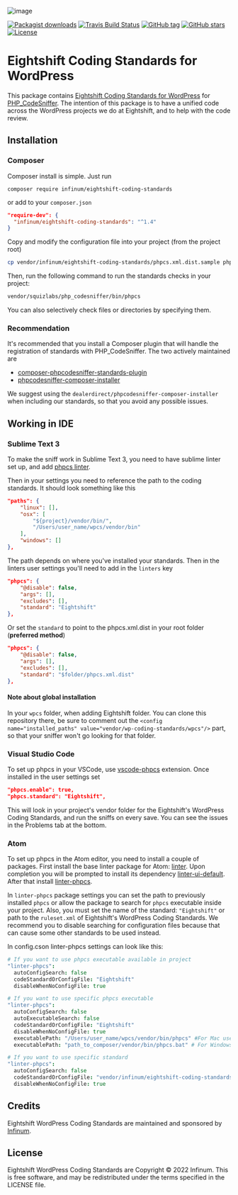 ![image](https://repository-images.githubusercontent.com/96307889/1ff5645a-63b3-476f-925a-5f37c2599f6e)

[![Packagist downloads](https://img.shields.io/packagist/dt/infinum/eightshift-coding-standards.svg?style=for-the-badge
)](https://packagist.org/packages/infinum/eightshift-coding-standards)
[![Travis Build Status](https://img.shields.io/travis/:user/:repo.svg?style=for-the-badge)](https://travis-ci.org/infinum/eightshift-coding-standards)
[![GitHub tag](https://img.shields.io/github/tag/infinum/eightshift-coding-standards.svg?style=for-the-badge)](https://github.com/infinum/eightshift-coding-standards)
[![GitHub stars](https://img.shields.io/github/stars/infinum/eightshift-coding-standards.svg?style=for-the-badge&label=Stars)](https://github.com/infinum/eightshift-coding-standards/)
[![License](https://img.shields.io/github/license/infinum/eightshift-coding-standards.svg?style=for-the-badge)](https://github.com/infinum/eightshift-coding-standards)

# Eightshift Coding Standards for WordPress

This package contains [Eightshift Coding Standards for WordPress](https://handbook.infinum.co/books/wordpress) for
 [PHP_CodeSniffer](https://github.com/squizlabs/PHP_CodeSniffer/). The intention of this package is to have a unified
  code across the WordPress projects we do at Eightshift, and to help with the code review.

## Installation

### Composer

Composer install is simple. Just run

`composer require infinum/eightshift-coding-standards`

or add to your `composer.json`

```json
"require-dev": {
  "infinum/eightshift-coding-standards": "^1.4"
}
```

Copy and modify the configuration file into your project (from the project root)

```bash
cp vendor/infinum/eightshift-coding-standards/phpcs.xml.dist.sample phpcs.xml.dist 
``` 

Then, run the following command to run the standards checks in your project:

```bash
vendor/squizlabs/php_codesniffer/bin/phpcs
```

You can also selectively check files or directories by specifying them.

### Recommendation

It's recommended that you install a Composer plugin that will handle the registration of standards with PHP_CodeSniffer. The two actively maintained are

* [composer-phpcodesniffer-standards-plugin](https://github.com/higidi/composer-phpcodesniffer-standards-plugin)
* [phpcodesniffer-composer-installer](https://github.com/DealerDirect/phpcodesniffer-composer-installer)

We suggest using the `dealerdirect/phpcodesniffer-composer-installer` when including our standards, so that you avoid any possible issues.

## Working in IDE

### Sublime Text 3

To make the sniff work in Sublime Text 3, you need to have sublime linter set up, and add [phpcs linter](https://github.com/SublimeLinter/SublimeLinter-phpcs).

Then in your settings you need to reference the path to the coding standards. It should look something like this

```json
"paths": {
    "linux": [],
    "osx": [
        "${project}/vendor/bin/",
        "/Users/user_name/wpcs/vendor/bin"
    ],
    "windows": []
},
```

The path depends on where you've installed your standards. Then in the linters user settings you'll need to add in the `linters` key

```json
"phpcs": {
    "@disable": false,
    "args": [],
    "excludes": [],
    "standard": "Eightshift"
},
```

Or set the `standard` to point to the phpcs.xml.dist in your root folder (**preferred method**)

```json
"phpcs": {
    "@disable": false,
    "args": [],
    "excludes": [],
    "standard": "$folder/phpcs.xml.dist"
},
```

#### Note about global installation

In your `wpcs` folder, when adding Eightshift folder. You can clone this repository there, be sure to comment out the
 `<config
 name="installed_paths" value="vendor/wp-coding-standards/wpcs"/>` part, so that your sniffer won't go looking for that folder.

### Visual Studio Code

To set up phpcs in your VSCode, use [vscode-phpcs](https://github.com/ikappas/vscode-phpcs/) extension. Once installed in the user settings set

```json
"phpcs.enable": true,
"phpcs.standard": "Eightshift",
```

This will look in your project's vendor folder for the Eightshift's WordPress Coding Standards, and run the sniffs on
 every
 save. You can see the issues in the Problems tab at the bottom.

### Atom

To set up phpcs in the Atom editor, you need to install a couple of packages. First install the base linter package for Atom: [linter](https://atom.io/packages/linter). Upon completion you will be prompted to install its dependency [linter-ui-default](https://atom.io/packages/linter-ui-default). After that install [linter-phpcs](https://atom.io/packages/linter-phpcs).

In `linter-phpcs` package settings you can set the path to previously installed `phpcs` or allow the package to
 search for `phpcs` executable inside your project. Also, you must set the name of the standard: `"Eightshift"` or
  path to
  the
  `ruleset.xml` of Eightshift's WordPress Coding Standards. We recommend you to disable searching for configuration
   files
   because that can cause some other standards to be used instead.

In config.cson linter-phpcs settings can look like this:

```coffee
# If you want to use phpcs executable available in project
"linter-phpcs":
  autoConfigSearch: false
  codeStandardOrConfigFile: "Eightshift"
  disableWhenNoConfigFile: true

# If you want to use specific phpcs executable
"linter-phpcs":
  autoConfigSearch: false
  autoExecutableSearch: false
  codeStandardOrConfigFile: "Eightshift"
  disableWhenNoConfigFile: true
  executablePath: "/Users/user_name/wpcs/vendor/bin/phpcs" #For Mac users
  executablePath: "path_to_composer/vendor/bin/phpcs.bat" # For Windows users

# If you want to use specific standard
"linter-phpcs":
  autoConfigSearch: false
  codeStandardOrConfigFile: "vendor/infinum/eightshift-coding-standards/Eightshift/ruleset.xml"
  disableWhenNoConfigFile: true
```

## Credits

Eightshift WordPress Coding Standards are maintained and sponsored by [Infinum](https://www.infinum.com).

## License

Eightshift WordPress Coding Standards are Copyright © 2022 Infinum.
This is free software, and may be redistributed under the terms specified in the LICENSE file.

